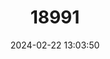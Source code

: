 ---
title: "18991"
category: "Pyrgulopsis bernardina"
draft: false
date: 2024-02-22 13:03:50
languages:
  English: ["San Bernadino Springsnail"]
---